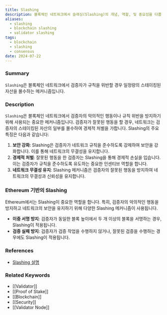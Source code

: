 ```yaml
---
title: Slashing
description: 블록체인 네트워크에서 슬래싱(Slashing)의 개념, 역할, 및 중요성을 다룹니다.
aliases:
  - slashing
  - blockchain slashing
  - validator slashing
tags:
  - blockchain
  - slashing
  - consensus
date: 2024-07-22
---
```

### Summary

`Slashing`은 블록체인 네트워크에서 검증자가 규칙을 위반할 경우 일정량의 스테이킹된 자산을 몰수하는 메커니즘입니다.

### Description

`Slashing`은 블록체인 네트워크에서 검증자의 악의적인 행동이나 규칙 위반을 방지하기 위해 사용되는 중요한 메커니즘입니다. 검증자가 잘못된 행동을 할 경우, 네트워크는 검증자의 스테이킹된 자산의 일부를 몰수하여 경제적 처벌을 가합니다. Slashing의 주요 특징은 다음과 같습니다:

1. **보안 강화**: Slashing은 검증자가 네트워크 규칙을 준수하도록 강제하여 보안을 강화합니다. 이를 통해 네트워크의 무결성을 유지합니다.
2. **경제적 처벌**: 잘못된 행동을 한 검증자는 Slashing을 통해 경제적 손실을 입습니다. 이는 검증자가 규칙을 준수하도록 유도하는 중요한 인센티브 역할을 합니다.
3. **네트워크 무결성 유지**: Slashing 메커니즘은 검증자의 잘못된 행동을 방지하여 네트워크의 무결성과 신뢰성을 유지합니다.

### Ethereum 기반의 Slashing

Ethereum에서는 Slashing이 중요한 역할을 합니다. 특히, 검증자의 악의적인 행동을 방지하고 네트워크의 보안을 유지하기 위해 다양한 Slashing 메커니즘이 사용됩니다.

- **이중 서명 방지**: 검증자가 동일한 블록 높이에서 두 개 이상의 블록을 서명하는 경우, Slashing이 적용됩니다.
- **검증 실패 방지**: 검증자가 검증 작업을 수행하지 않거나, 잘못된 검증을 수행하는 경우에도 Slashing이 적용됩니다.

### References

- [Slashing 설명](https://ethereum.org/en/glossary/#validator-lifecycle)

### Related Keywords

- [[Validator]]
- [[Proof of Stake]]
- [[Blockchain]]
- [[Security]]
- [[Validator Node]]
